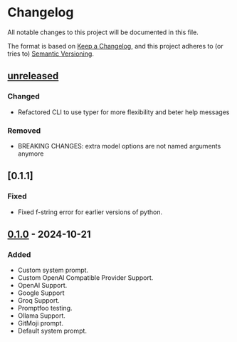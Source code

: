# Changelog

All notable changes to this project will be documented in this file.

The format is based on [Keep a Changelog](https://keepachangelog.com/en/1.1.0/),
and this project adheres to (or tries to) [Semantic Versioning](https://semver.org/spec/v2.0.0.html).

## [unreleased]

### Changed

- Refactored CLI to use typer for more flexibility and beter help messages

### Removed

- BREAKING CHANGES: extra model options are not named arguments anymore

## [0.1.1]

### Fixed

- Fixed f-string error for earlier versions of python.

## [0.1.0] - 2024-10-21

### Added

- Custom system prompt.
- Custom OpenAI Compatible Provider Support.
- OpenAI Support.
- Google Support
- Groq Support.
- Promptfoo testing.
- Ollama Support.
- GitMoji prompt.
- Default system prompt.

[unreleased]: https://github.com/Felix-Pedro/CommitCraft/compare/latest...HEAD
[0.1.0]: https://github.com/Felix-Pedro/CommitCraft/releases/tag/v0.1.0
